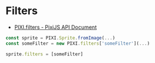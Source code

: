 # Filters
- [PIXI.filters - PixiJS API Document](http://pixijs.download/release/docs/PIXI.filters.html)

```js
const sprite = PIXI.Sprite.fromImage(...)
const someFilter = new PIXI.filters['someFilter'](...)

sprite.filters = [someFilter]
```
